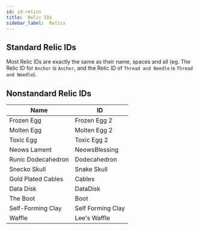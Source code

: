 ```yaml
---
id: id-relics
title:  Relic IDs
sidebar_label:  Relics
---
```


## Standard Relic IDs
Most Relic IDs are exactly the same as their name, spaces and all (eg. The Relic ID for `Anchor` is `Anchor`, and the Relic ID of `Thread and Needle` is `Thread and Needle`).

## Nonstandard Relic IDs

| Name           | ID              |
|----------------|-----------------|
| Frozen Egg     | Frozen Egg 2    |
| Molten Egg     | Molten Egg 2    |
| Toxic Egg      | Toxic Egg 2     |
| Neows Lament   | NeowsBlessing   |
| Runic Dodecahedron | Dodecahedron |
| Snecko Skull   | Snake Skull     |
| Gold Plated Cables | Cables      |
| Data Disk      | DataDisk        |
| The Boot       | Boot            |
| Self-Forming Clay | Self Forming Clay |
| Waffle         | Lee's Waffle    |
